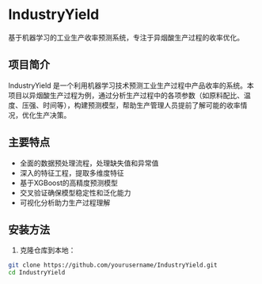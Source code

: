# IndustryYield

基于机器学习的工业生产收率预测系统，专注于异烟酸生产过程的收率优化。

## 项目简介

IndustryYield 是一个利用机器学习技术预测工业生产过程中产品收率的系统。本项目以异烟酸生产过程为例，通过分析生产过程中的各项参数（如原料配比、温度、压强、时间等），构建预测模型，帮助生产管理人员提前了解可能的收率情况，优化生产决策。

## 主要特点

- 全面的数据预处理流程，处理缺失值和异常值
- 深入的特征工程，提取多维度特征
- 基于XGBoost的高精度预测模型
- 交叉验证确保模型稳定性和泛化能力
- 可视化分析助力生产过程理解

## 安装方法

1. 克隆仓库到本地：

```bash
git clone https://github.com/yourusername/IndustryYield.git
cd IndustryYield